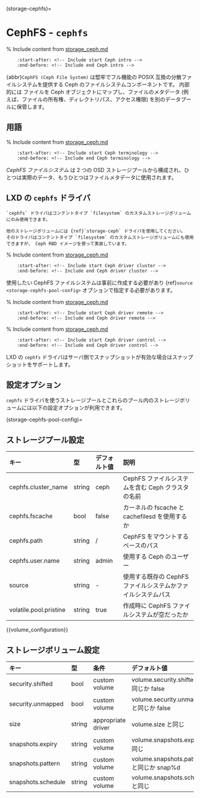 (storage-cephfs)=
# CephFS - `cephfs`

% Include content from [storage_ceph.md](storage_ceph.md)
```{include} storage_ceph.md
    :start-after: <!-- Include start Ceph intro -->
    :end-before: <!-- Include end Ceph intro -->
```

{abbr}`CephFS (Ceph File System)` は堅牢でフル機能の POSIX 互換の分散ファイルシステムを提供する Ceph のファイルシステムコンポーネントです。
内部的には ファイルを Ceph オブジェクトにマップし、ファイルのメタデータ (例えば、ファイルの所有権、ディレクトリパス、アクセス権限) を別のデータプールに保管します。

## 用語

% Include content from [storage_ceph.md](storage_ceph.md)
```{include} storage_ceph.md
    :start-after: <!-- Include start Ceph terminology -->
    :end-before: <!-- Include end Ceph terminology -->
```

*CephFS ファイルシステム* は 2 つの OSD ストレージプールから構成され、ひとつは実際のデータ、もうひとつはファイルメタデータに使用されます。

## LXD の `cephfs` ドライバ

```{note}
`cephfs` ドライバはコンテントタイプ `filesystem` のカスタムストレージボリュームにのみ使用できます。

他のストレージボリュームには {ref}`storage-ceph` ドライバを使用してください。
そのドライバはコンテントタイプ `filesystem` のカスタムストレージボリュームにも使用できますが、 Ceph RBD イメージを使って実装しています。
```

% Include content from [storage_ceph.md](storage_ceph.md)
```{include} storage_ceph.md
    :start-after: <!-- Include start Ceph driver cluster -->
    :end-before: <!-- Include end Ceph driver cluster -->
```

使用したい CephFS ファイルシステムは事前に作成する必要があり {ref}`source <storage-cephfs-pool-config>` オプションで指定する必要があります。

% Include content from [storage_ceph.md](storage_ceph.md)
```{include} storage_ceph.md
    :start-after: <!-- Include start Ceph driver remote -->
    :end-before: <!-- Include end Ceph driver remote -->
```

% Include content from [storage_ceph.md](storage_ceph.md)
```{include} storage_ceph.md
    :start-after: <!-- Include start Ceph driver control -->
    :end-before: <!-- Include end Ceph driver control -->
```

LXD の `cephfs` ドライバはサーバ側でスナップショットが有効な場合はスナップショットをサポートします。

## 設定オプション

`cephfs` ドライバを使うストレージプールとこれらのプール内のストレージボリュームには以下の設定オプションが利用できます。

(storage-cephfs-pool-config)=
## ストレージプール設定
キー                   | 型     | デフォルト値 | 説明
:--                    | :---   | :------      | :----------
cephfs.cluster\_name   | string | ceph         | CephFS ファイルシステムを含む Ceph クラスタの名前
cephfs.fscache         | bool   | false        | カーネルの fscache と cachefilesd を使用するか
cephfs.path            | string | /            | CephFS をマウントするベースのパス
cephfs.user.name       | string | admin        | 使用する Ceph のユーザー
source                 | string | -            | 使用する既存の CephFS ファイルシステムかファイルシステムパス
volatile.pool.pristine | string | true         | 作成時に CephFS ファイルシステムが空だったか

{{volume_configuration}}

## ストレージボリューム設定
キー               | 型     | 条件               | デフォルト値                             | 説明
:--                | :---   | :--------          | :------                                  | :----------
security.shifted   | bool   | custom volume      | volume.security.shifted と同じか false   | {{enable_ID_shifting}}
security.unmapped  | bool   | custom volume      | volume.security.unmapped と同じか false  | ボリュームの ID マッピングを無効にする
size               | string | appropriate driver | volume.size と同じ                       | ストレージボリュームのサイズ/クォータ
snapshots.expiry   | string | custom volume      | volume.snapshots.expiry と同じ           | {{snapshot_expiry_format}}
snapshots.pattern  | string | custom volume      | volume.snapshots.pattern と同じか snap%d | {{snapshot_pattern_format}}
snapshots.schedule | string | custom volume      | volume.snapshots.schedule と同じ         | {{snapshot_schedule_format}}

